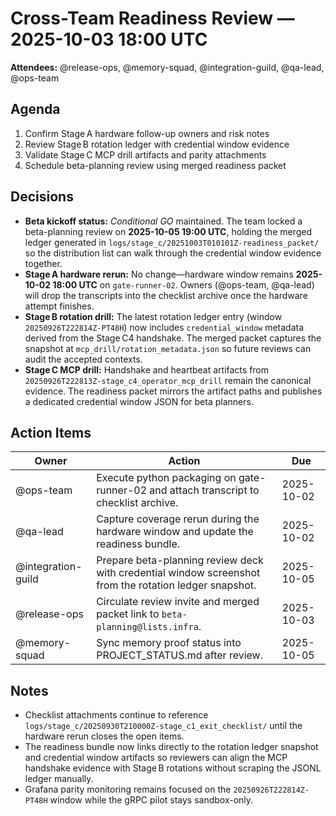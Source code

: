 # Cross-Team Readiness Review — 2025-10-03 18:00 UTC

**Attendees:** @release-ops, @memory-squad, @integration-guild, @qa-lead, @ops-team

## Agenda

1. Confirm Stage A hardware follow-up owners and risk notes
2. Review Stage B rotation ledger with credential window evidence
3. Validate Stage C MCP drill artifacts and parity attachments
4. Schedule beta-planning review using merged readiness packet

## Decisions

- **Beta kickoff status:** _Conditional GO_ maintained. The team locked a
  beta-planning review on **2025-10-05 19:00 UTC**, holding the merged ledger
  generated in `logs/stage_c/20251003T010101Z-readiness_packet/` so the
  distribution list can walk through the credential window evidence together.
- **Stage A hardware rerun:** No change—hardware window remains **2025-10-02
  18:00 UTC** on `gate-runner-02`. Owners (@ops-team, @qa-lead) will drop the
  transcripts into the checklist archive once the hardware attempt finishes.
- **Stage B rotation drill:** The latest rotation ledger entry (window
  `20250926T222814Z-PT48H`) now includes `credential_window` metadata derived
  from the Stage C4 handshake. The merged packet captures the snapshot at
  `mcp_drill/rotation_metadata.json` so future reviews can audit the accepted
  contexts.
- **Stage C MCP drill:** Handshake and heartbeat artifacts from
  `20250926T222813Z-stage_c4_operator_mcp_drill` remain the canonical evidence.
  The readiness packet mirrors the artifact paths and publishes a dedicated
  credential window JSON for beta planners.

## Action Items

| Owner | Action | Due |
| --- | --- | --- |
| @ops-team | Execute python packaging on gate-runner-02 and attach transcript to checklist archive. | 2025-10-02 |
| @qa-lead | Capture coverage rerun during the hardware window and update the readiness bundle. | 2025-10-02 |
| @integration-guild | Prepare beta-planning review deck with credential window screenshot from the rotation ledger snapshot. | 2025-10-05 |
| @release-ops | Circulate review invite and merged packet link to `beta-planning@lists.infra`. | 2025-10-03 |
| @memory-squad | Sync memory proof status into PROJECT_STATUS.md after review. | 2025-10-05 |

## Notes

- Checklist attachments continue to reference
  `logs/stage_c/20250930T210000Z-stage_c1_exit_checklist/` until the hardware
  rerun closes the open items.
- The readiness bundle now links directly to the rotation ledger snapshot and
  credential window artifacts so reviewers can align the MCP handshake evidence
  with Stage B rotations without scraping the JSONL ledger manually.
- Grafana parity monitoring remains focused on the
  `20250926T222814Z-PT48H` window while the gRPC pilot stays sandbox-only.
